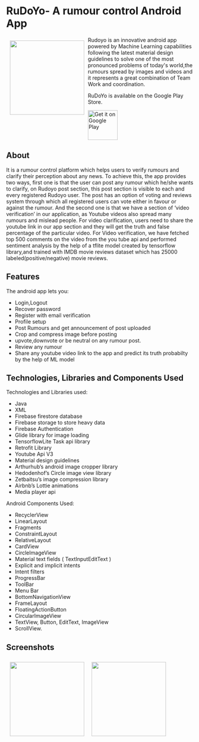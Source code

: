 # RuDoYo- A rumour control Android App


<img src="https://user-images.githubusercontent.com/57634381/128712843-b4f252b6-f6f8-4208-adf8-d0946e6966db.png" align="left"
width="200" hspace="10" vspace="10">

Rudoyo is an innovative android app powered by Machine Learning capabilities following the latest material design guidelines to solve one of the most pronounced problems of today's world,the rumours spread by images and videos and it represents a great combination of Team Work and coordination.

RuDoYo is available on the Google Play Store.

<p align="left">
<a href="https://play.google.com/store/apps/details?id=com.rumooursindoyo.moheeeetgupta&hl=en&gl=US">
    <img alt="Get it on Google Play"
        height="80"
        src="https://play.google.com/intl/en_us/badges/images/generic/en_badge_web_generic.png" />
       </a>  
       </p>
       
## About

It is a rumour control platform which helps users to verify rumours and clarify their perception about any news. To achieve this, the app provides two ways, first one is that the user can post any rumour which he/she wants to clarify, on Rudoyo post section, this post section is visible to each and every registered Rudoyo user. The post has an option of voting and reviews system through which all registered users can vote either in favour or against the rumour. And the second one is that we have a section of ‘video verification’ in our application, as Youtube videos also spread many rumours and mislead people. For video clarification, users need to share the youtube link in our app section and they will get the truth and false percentage of the particular video. 
For Video verification, we have fetched top 500 comments on the video from the you tube api  and performed sentiment analysis by the help of a tflite model created by tensorflow library,and trained with IMDB movie reviews dataset which has 25000 labeled(positive/negative) movie reviews.


## Features

The android app lets you:
- Login,Logout
- Recover password
- Register with email verification
- Profile setup
- Post Rumours and get announcement of post uploaded
- Crop and compress image before posting
- upvote,downvote or be neutral on any rumour post.
- Review any rumour
- Share any youtube video link to the app and predict its truth probabilty by the help of ML model

## Technologies, Libraries and Components Used
Technologies and Libraries used:
- Java  
- XML
- Firebase firestore database
- Firebase storage to store heavy data
- Firebase Authentication
- Glide library for image loading
- TensorflowLite Task api library
- Retrofit Library
- Youtube Api V3
- Material design guidelines
- Arthurhub’s android image cropper library
- Hedodenhof’s Circle image view library
- Zetbaitsu’s image compression library
- Airbnb’s Lottie animations 
- Media player api

Android Components Used:
- RecyclerView
- LinearLayout
- Fragments
- ConstraintLayout
- RelativeLayout
- CardView
- CircleImageView
- Material text fields ( TextInputEditText )
- Explicit and implicit intents
- Intent filters 
- ProgressBar
- ToolBar
- Menu Bar 
- BottomNavigationView
- FrameLayout
- FloatingActionButton
- CircularImageView
- TextView, Button, EditText, ImageView
- ScrollView.


## Screenshots

[<img src="/readme/Wallabag%20Reading%20List.png" align="left"
width="200"
    hspace="10" vspace="10">](/readme/Wallabag%20Reading%20List.png)
[<img src="/readme/Wallabag%20Article%20View.png" align="center"
width="200"
    hspace="10" vspace="10">](/readme/Wallabag%20Article%20View.png)

